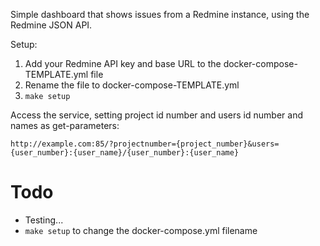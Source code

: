 
Simple dashboard that shows issues from a Redmine instance, using the Redmine JSON API.

Setup:

1) Add your Redmine API key and base URL to the docker-compose-TEMPLATE.yml file
1) Rename the file to docker-compose-TEMPLATE.yml
1) `make setup`

Access the service, setting project id number and users id number and names as get-parameters:

    http://example.com:85/?projectnumber={project_number}&users={user_number}:{user_name}/{user_number}:{user_name}

Todo
====

- Testing...
- `make setup` to change the docker-compose.yml filename